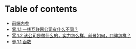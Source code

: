 # Table of contents

* [前端内参](README.md)
* [零.1.1 一线互联网公司有什么不同？](0-1-1.md)
* [零.1.2 该公司是做什么的，实力怎么样，前景如何，口碑怎样？](0-1-2.md)
* [壹.1.1 函数](1.1.1.md)

